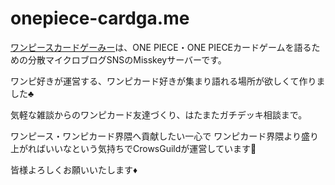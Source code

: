 # onepiece-cardga.me

[ワンピースカードゲーみー](https://onepiece-cardga.me)は、ONE PIECE・ONE PIECEカードゲームを語るための分散マイクロブログSNSのMisskeyサーバーです。

ワンピ好きが運営する、ワンピカード好きが集まり語れる場所が欲しくて作りました♣

気軽な雑談からのワンピカード友達づくり、はたまたガチデッキ相談まで。

ワンピース・ワンピカード界隈へ貢献したい一心で
ワンピカード界隈より盛り上がればいいなという気持ちでCrowsGuildが運営しています🐣

皆様よろしくお願いいたします♦
